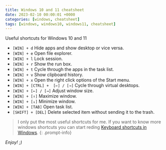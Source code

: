 ```yaml
---
title: Windows 10 and 11 cheatsheet
date: 2023-02-10 00:00:01 +0000
categories: [windows, cheatsheet]
tags: [windows, windows10, windows11, cheatsheet]
---
```


Useful shortcuts for Windows 10 and 11

* `[WIN] + d` Hide apps and show desktop or vice versa.
* `[WIN] + e` Open file explorer.
* `[WIN] + l` Lock session.
* `[WIN] + r` Show the run box.
* `[WIN] + t` Cycle through the apps in the task list.
* `[WIN] + v` Show clipboard history.
* `[WIN] + x` Open the right click options of the Start menu.
* `[WIN] + [CTRL] +  [←] / [→]` Cycle through virtual desktops.
* `[WIN] + [←] / [→]` Adjust window size.
* `[WIN] + [↑]` Maximize window.
* `[WIN] + [↓]` Minimize window.
* `[WIN] + [TAB]` Open task list.
* `[SHIFT] + [DEL]` Delete selected item without sending it to the trash.

> I only put the most useful shortcuts for me. If you want to know more windows shortcuts you can start reding [Keyboard shortcuts in Windows](https://support.microsoft.com/en-us/windows/keyboard-shortcuts-in-windows-dcc61a57-8ff0-cffe-9796-cb9706c75eec).
{: .prompt-info}

*Enjoy! ;)*

